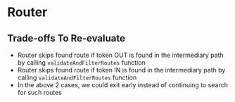 # Router

## Trade-offs To Re-evaluate

- Router skips found route if token OUT is found in the intermediary
path by calling `validateAndFilterRoutes` function
- Router skips found route if token IN is found in the intermediary
path by calling `validateAndFilterRoutes` function
- In the above 2 cases, we could exit early instead of continuing to search for such routes
